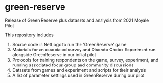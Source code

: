 # green-reserve
Release of Green Reserve plus datasets and analysis from 2021 Moyale Pilot

This repository includes

1) Source code in NetLogo to run the 'GreenReserve' game
2) Materials for an associated survey and Discrete Choice Experiment run alongside GreenReserve in our initial pilot
3) Protocols for training respondents on the game, survey, experiment, and running associated focus group and community discussions
4) Datasets from games and experiment and scripts for their analysis
5) A list of parameter settings used in GreenReserve during our pilot
